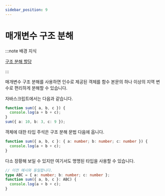 ```yaml
---
sidebar_position: 9
---
```


# 매개변수 구조 분해

:::note 배경 지식

[구조 분해 할당](https://developer.mozilla.org/ko/docs/Web/JavaScript/Reference/Operators/Destructuring_assignment)

:::

매개변수 구조 분해를 사용하면 인수로 제공된 객체를 함수 본문의 하나 이상의 지역 변수로 편리하게 분해할 수 있습니다.

자바스크립트에서는 다음과 같습니다.

```ts
function sum({ a, b, c }) {
  console.log(a + b + c);
}
sum({ a: 10, b: 3, c: 9 });
```

객체에 대한 타입 주석은 구조 분해 문법 다음에 옵니다.

```ts
function sum({ a, b, c }: { a: number; b: number; c: number }) {
  console.log(a + b + c);
}
```

다소 장황해 보일 수 있지만 여기서도 명명된 타입을 사용할 수 있습니다.

```ts
// 이전 예시와 동일합니다.
type ABC = { a: number; b: number; c: number };
function sum({ a, b, c }: ABC) {
  console.log(a + b + c);
}
```
